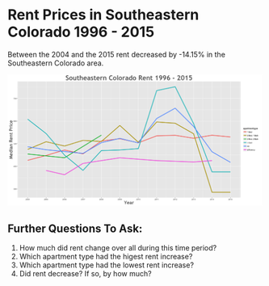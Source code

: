 Rent Prices in Southeastern Colorado 1996 - 2015
================

Between the 2004 and the 2015 rent decreased by -14.15% in the Southeastern Colorado area.

![](../images/southeasterncolorado.png)

Further Questions To Ask:
-------------------------

1.  How much did rent change over all during this time period?
2.  Which apartment type had the higest rent increase?
3.  Which apartment type had the lowest rent increase?
4.  Did rent decrease? If so, by how much?
